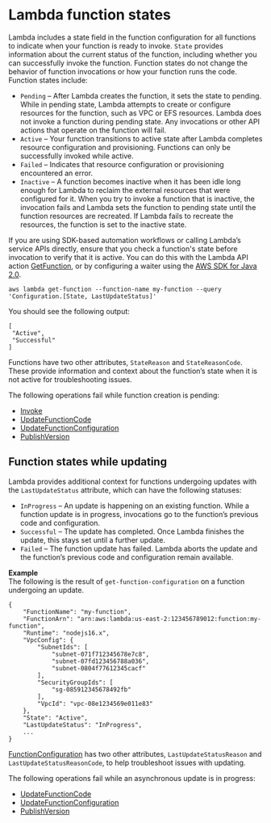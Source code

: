 # Lambda function states<a name="functions-states"></a>

Lambda includes a state field in the function configuration for all functions to indicate when your function is ready to invoke\. `State` provides information about the current status of the function, including whether you can successfully invoke the function\. Function states do not change the behavior of function invocations or how your function runs the code\. Function states include:
+ `Pending` – After Lambda creates the function, it sets the state to pending\. While in pending state, Lambda attempts to create or configure resources for the function, such as VPC or EFS resources\. Lambda does not invoke a function during pending state\. Any invocations or other API actions that operate on the function will fail\.
+ `Active` – Your function transitions to active state after Lambda completes resource configuration and provisioning\. Functions can only be successfully invoked while active\.
+ `Failed` – Indicates that resource configuration or provisioning encountered an error\.
+ `Inactive` – A function becomes inactive when it has been idle long enough for Lambda to reclaim the external resources that were configured for it\. When you try to invoke a function that is inactive, the invocation fails and Lambda sets the function to pending state until the function resources are recreated\. If Lambda fails to recreate the resources, the function is set to the inactive state\.

If you are using SDK\-based automation workflows or calling Lambda’s service APIs directly, ensure that you check a function's state before invocation to verify that it is active\. You can do this with the Lambda API action [GetFunction](API_GetFunction.md), or by configuring a waiter using the [AWS SDK for Java 2\.0](https://github.com/aws/aws-sdk-java-v2)\.

```
aws lambda get-function --function-name my-function --query 'Configuration.[State, LastUpdateStatus]'
```

You should see the following output:

```
[
 "Active",
 "Successful" 
]
```

Functions have two other attributes, `StateReason` and `StateReasonCode`\. These provide information and context about the function’s state when it is not active for troubleshooting issues\.

The following operations fail while function creation is pending:
+ [Invoke](API_Invoke.md)
+ [UpdateFunctionCode](API_UpdateFunctionCode.md)
+ [UpdateFunctionConfiguration](API_UpdateFunctionConfiguration.md)
+ [PublishVersion](API_PublishVersion.md)

## Function states while updating<a name="functions-states-updating"></a>

Lambda provides additional context for functions undergoing updates with the `LastUpdateStatus` attribute, which can have the following statuses:
+ `InProgress` – An update is happening on an existing function\. While a function update is in progress, invocations go to the function’s previous code and configuration\.
+ `Successful` – The update has completed\. Once Lambda finishes the update, this stays set until a further update\.
+ `Failed` – The function update has failed\. Lambda aborts the update and the function’s previous code and configuration remain available\.

**Example**  
The following is the result of `get-function-configuration` on a function undergoing an update\.  

```
{
    "FunctionName": "my-function",
    "FunctionArn": "arn:aws:lambda:us-east-2:123456789012:function:my-function",
    "Runtime": "nodejs16.x",
    "VpcConfig": {
        "SubnetIds": [
            "subnet-071f712345678e7c8",
            "subnet-07fd123456788a036",
            "subnet-0804f77612345cacf"
        ],
        "SecurityGroupIds": [
            "sg-085912345678492fb"
        ],
        "VpcId": "vpc-08e1234569e011e83"
    },
    "State": "Active",
    "LastUpdateStatus": "InProgress",
    ...
}
```

[FunctionConfiguration](API_FunctionConfiguration.md) has two other attributes, `LastUpdateStatusReason` and `LastUpdateStatusReasonCode`, to help troubleshoot issues with updating\.

The following operations fail while an asynchronous update is in progress:
+ [UpdateFunctionCode](API_UpdateFunctionCode.md)
+ [UpdateFunctionConfiguration](API_UpdateFunctionConfiguration.md)
+ [PublishVersion](API_PublishVersion.md)